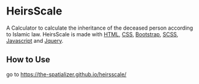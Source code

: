 # HeirsScale
A Calculator to calculate the inheritance of the deceased person according to Islamic law. HeirsScale is made with [HTML][1], [CSS][2], [Bootstrap][3], [SCSS][4], [Javascript][5] and [Jquery][6].

## How to Use
go to https://the-spatializer.github.io/heirsscale/

[1]: https://www.w3schools.com/html/ "HTML"
[2]: https://www.w3schools.com/css/ "CSS"
[3]: https://getbootstrap.com/docs/4.6/getting-started/introduction/ "Bootstrap"
[4]: https://sass-lang.com/ "SCSS"
[5]: https://www.w3schools.com/js/ "Javascript"
[6]: https://jquery.com/ "Jquery"
